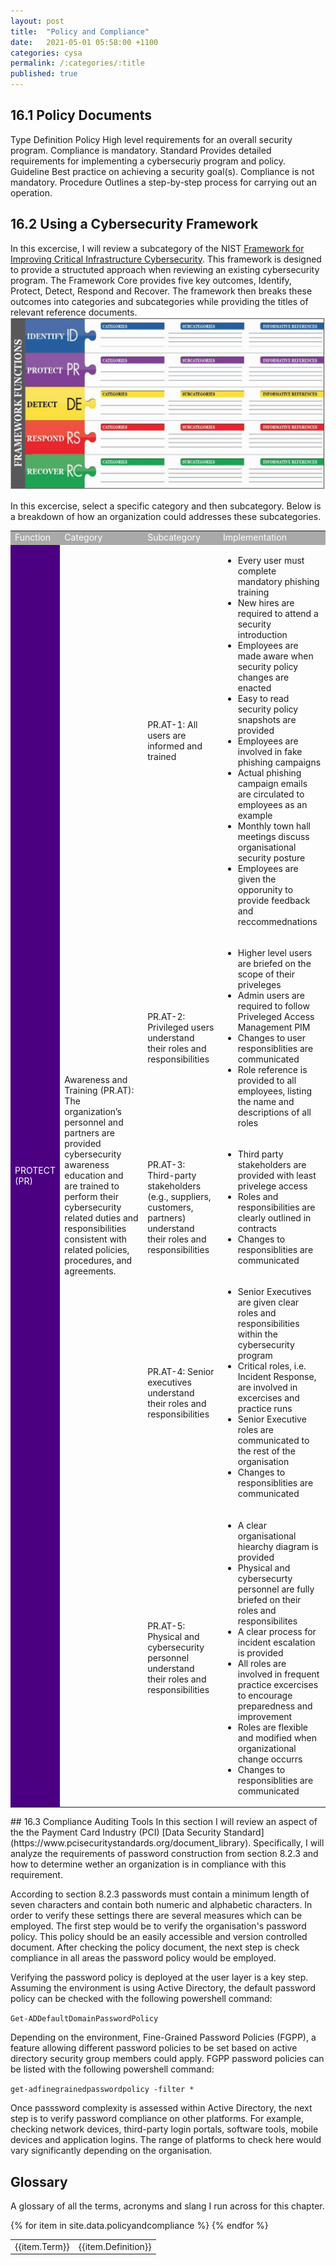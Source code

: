 ```yaml
---
layout: post
title:  "Policy and Compliance"
date:   2021-05-01 05:58:00 +1100
categories: cysa  
permalink: /:categories/:title
published: true
---
```


## 16.1 Policy Documents
  <tr bgcolor="grey" style="color:white;">
      <td>Type</td>
      <td>Definition</td>
  </tr>

  <tr>
    <td>Policy</td>
    <td>High level requirements for an overall security program. Compliance is mandatory.</td>
  </tr>

  <tr>
    <td>Standard</td>
    <td>Provides detailed requirements for implementing a cybersecuriy program and policy.</td>
  </tr>

  <tr>
    <td>Guideline</td>
    <td>Best practice on achieving a security goal(s). Compliance is not mandatory.</td>
  </tr>

  <tr>
    <td>Procedure</td>
    <td>Outlines a step-by-step process for carrying out an operation.</td>
  </tr>

</table>

## 16.2 Using a Cybersecurity Framework
In this excercise, I will review a subcategory of the NIST [Framework for Improving 
Critical Infrastructure Cybersecurity](https://nvlpubs.nist.gov/nistpubs/CSWP/NIST.CSWP.04162018.pdf). 
This framework is designed to provide a structuted approach when reviewing an existing cybersecurity program. The Framework Core provides five key outcomes, Identify, Protect, Detect, Respond and Recover.
The framework then breaks these outcomes into categories and subcategories while providing the titles of relevant reference documents.
![Risk Management](\assets\img\framework.jpg)

In this excercise, select a specific category and then subcategory. Below is a breakdown of how an organization could addresses these subcategories.
<html>
  <table>
    <tr bgcolor="DarkGrey" style="color:white;">
      <td>Function</td>
      <td>Category</td>
      <td>Subcategory</td>
      <td>Implementation</td>
    </tr>
    <tr>
      <td bgcolor="Indigo" style="color:white;" rowspan="5">PROTECT (PR)</td>
      <td rowspan="5">Awareness and Training (PR.AT): The organization’s personnel and partners are 
      provided cybersecurity awareness education and are trained to 
      perform their cybersecurity related duties and responsibilities 
      consistent with related policies, 
      procedures, and agreements.
      </td>
      <td>PR.AT-1: All users are informed and trained</td>
      <td>
          <ul>
              <li>Every user must complete mandatory phishing training</li>
              <li>New hires are required to attend a security introduction</li>
              <li>Employees are made aware when security policy changes are enacted</li>
              <li>Easy to read security policy snapshots are provided</li>
              <li>Employees are involved in fake phishing campaigns</li>
              <li>Actual phishing campaign emails are circulated to employees as an example</li>
              <li>Monthly town hall meetings discuss organisational security posture</li>
              <li>Employees are given the opporunity to provide feedback and reccommednations</li>
          </ul>
      </td>
    </tr>
    <tr>
      <td>PR.AT-2: Privileged users understand their 
  roles and responsibilities </td>
      <td>
          <ul>
              <li>Higher level users are briefed on the scope of their priveleges</li>
              <li>Admin users are required to follow Priveleged Access Management PIM</li>
              <li>Changes to user responsiblities are communicated</li>
              <li>Role reference is provided to all employees, listing the name and descriptions of all roles</li>
          </ul>
      </td>
    </tr>
    <tr>
      <td>PR.AT-3: Third-party stakeholders (e.g., 
  suppliers, customers, partners) understand 
  their roles and responsibilities</td>
      <td>
          <ul>
              <li>Third party stakeholders are provided with least privelege access</li>
              <li>Roles and responsibilities are clearly outlined in contracts</li>
              <li>Changes to responsiblities are communicated</li>
          </ul>
      </td>
    </tr>
    <tr>
      <td>PR.AT-4: Senior executives understand 
  their roles and responsibilities</td>
      <td>
          <ul>
              <li>Senior Executives are given clear roles and responsibilities within the cybersecurity program</li>
              <li>Critical roles, i.e. Incident Response, are involved in excercises and practice runs</li>
              <li>Senior Executive roles are communicated to the rest of the organisation</li>
              <li>Changes to responsiblities are communicated</li>
          </ul>
      </td>
    </tr>
    <tr>
      <td>PR.AT-5: Physical and cybersecurity 
  personnel understand their roles and
  responsibilities </td>
      <td>
          <ul>
              <li>A clear organisational hiearchy diagram is provided</li>
              <li>Physical and cybersecurty personnel are fully briefed on their roles and responsibilites</li>
              <li>A clear process for incident escalation is provided</li>
              <li>All roles are involved in frequent practice excercises to encourage preparedness and improvement</li>
              <li>Roles are flexible and modified when organizational change occurrs</li>
              <li>Changes to responsiblities are communicated</li>
          </ul>
      </td>
    </tr>
  </table>
</html>
## 16.3 Compliance Auditing Tools
In this section I will review an aspect of the the Payment Card Industry (PCI) [Data Security Standard](https://www.pcisecuritystandards.org/document_library). Specifically, I will analyze the requirements of password construction from section 8.2.3 and how to 
determine wether an organization is in compliance with this requirement. 

According to section 8.2.3 passwords must contain a minimum length of seven characters and contain both numeric and alphabetic characters. In order to verify these settings there are several measures which can be employed. The first step would be to verify the organisation's password policy. This policy should be an easily accessible and version controlled document. After checking the policy document, the next step is check compliance in all areas the password policy would be employed. 

Verifying the password policy is deployed at the user layer is a key step. Assuming the environment is using Active Directory, the default password policy can be checked with the following powershell command:

```Get-ADDefaultDomainPasswordPolicy```

Depending on the environment, Fine-Grained Password Policies (FGPP), a feature allowing different password policies to be set based on active directory security group members could apply. FGPP password policies can be listed with the following powershell command:

```get-adfinegrainedpasswordpolicy -filter *```

Once passsword complexity is assessed within Active Directory, the next step is to verify password compliance on other platforms. For example, checking network devices, third-party login portals, software tools, mobile devices and application logins. The range of platforms to check here would vary significantly depending on the organisation. 

## Glossary
A glossary of all the terms, acronyms and slang I run across for this chapter.

<table>
{% for item in site.data.policyandcompliance %}
    <tr>
        <td>{{item.Term}}</td> 
        <td>{{item.Definition}}</td>
    </tr>
{% endfor %}
</table>